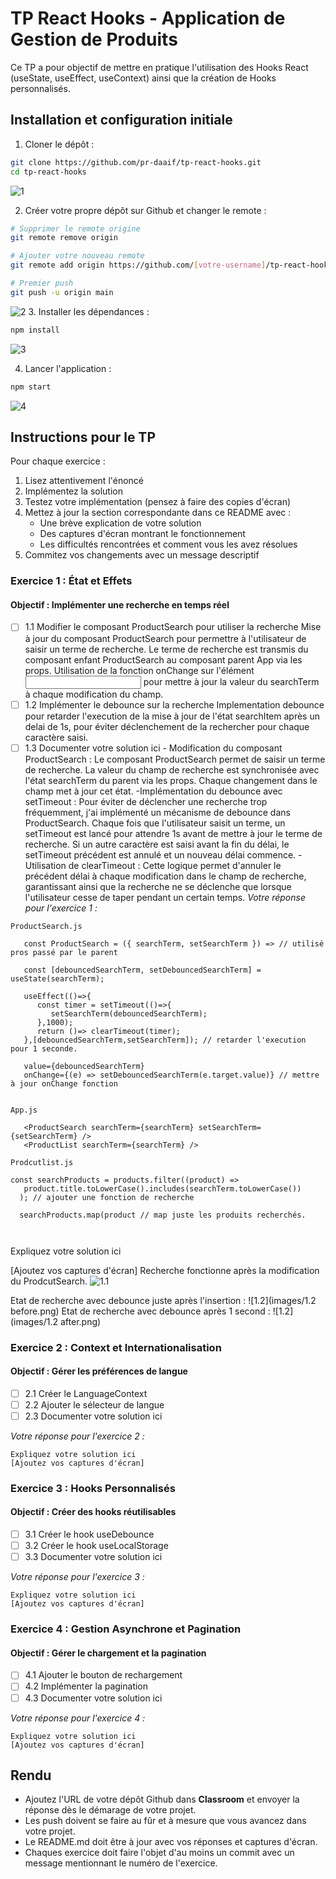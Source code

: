 # TP React Hooks - Application de Gestion de Produits

Ce TP a pour objectif de mettre en pratique l'utilisation des Hooks React (useState, useEffect, useContext) ainsi que la création de Hooks personnalisés.

## Installation et configuration initiale

1. Cloner le dépôt :
```bash
git clone https://github.com/pr-daaif/tp-react-hooks.git
cd tp-react-hooks
```
![1](images/1.png)

2. Créer votre propre dépôt sur Github et changer le remote :
```bash
# Supprimer le remote origine
git remote remove origin

# Ajouter votre nouveau remote
git remote add origin https://github.com/[votre-username]/tp-react-hooks.git

# Premier push
git push -u origin main
```
![2](images/2.png)
3. Installer les dépendances :
```bash
npm install
```
![3](images/3.png)

4. Lancer l'application :
```bash
npm start
```
![4](images/4.png)

## Instructions pour le TP

Pour chaque exercice :
1. Lisez attentivement l'énoncé
2. Implémentez la solution
3. Testez votre implémentation (pensez à faire des copies d'écran)
4. Mettez à jour la section correspondante dans ce README avec :
   - Une brève explication de votre solution
   - Des captures d'écran montrant le fonctionnement
   - Les difficultés rencontrées et comment vous les avez résolues
5. Commitez vos changements avec un message descriptif

### Exercice 1 : État et Effets 
#### Objectif : Implémenter une recherche en temps réel

- [ ] 1.1 Modifier le composant ProductSearch pour utiliser la recherche
      Mise à jour du composant ProductSearch pour permettre à l'utilisateur de saisir un terme de recherche. 
      Le terme de recherche est transmis du composant enfant ProductSearch au composant parent App via les props. 
      Utilisation de la fonction onChange sur l'élément <input> pour mettre à jour la valeur du searchTerm à chaque modification du champ.
- [ ] 1.2 Implémenter le debounce sur la recherche
      Implementation debounce pour retarder l'execution de la mise à jour de l'état searchItem après un delai de 1s, pour éviter déclenchement de la rechercher pour chaque caractère saisi.
- [ ] 1.3 Documenter votre solution ici
      - Modification du composant ProductSearch : Le composant ProductSearch permet de saisir un terme de recherche. La valeur du champ de recherche est synchronisée avec l'état searchTerm du parent via les props. Chaque changement dans le champ met à jour cet état.
      -Implémentation du debounce avec setTimeout : Pour éviter de déclencher une recherche trop fréquemment, j'ai implémenté un mécanisme de debounce dans ProductSearch. Chaque fois que l'utilisateur saisit un terme, un setTimeout est lancé pour attendre 1s avant de mettre à jour le terme de recherche. Si un autre caractère est saisi avant la fin du délai, le setTimeout précédent est annulé et un nouveau délai commence.
      -Utilisation de clearTimeout : Cette logique permet d'annuler le précédent délai à chaque modification dans le champ de recherche, garantissant ainsi que la recherche ne se déclenche que lorsque l'utilisateur cesse de taper pendant un certain temps.
_Votre réponse pour l'exercice 1 :_
```
ProductSearch.js

   const ProductSearch = ({ searchTerm, setSearchTerm }) => // utilisé pros passé par le parent

   const [debouncedSearchTerm, setDebouncedSearchTerm] = useState(searchTerm);

   useEffect(()=>{
      const timer = setTimeout(()=>{
         setSearchTerm(debouncedSearchTerm);
      },1000);
      return ()=> clearTimeout(timer);
   },[debouncedSearchTerm,setSearchTerm]); // retarder l'execution pour 1 seconde.

   value={debouncedSearchTerm}
   onChange={(e) => setDebouncedSearchTerm(e.target.value)} // mettre à jour onChange fonction
   

App.js

   <ProductSearch searchTerm={searchTerm} setSearchTerm={setSearchTerm} />
   <ProductList searchTerm={searchTerm} />

Prodcutlist.js

const searchProducts = products.filter((product) =>
   product.title.toLowerCase().includes(searchTerm.toLowerCase())
  ); // ajouter une fonction de recherche

  searchProducts.map(product // map juste les produits recherchés.



```
Expliquez votre solution ici

[Ajoutez vos captures d'écran]
Recherche fonctionne après la modification du ProdcutSearch.
![1.1](images/1.1.png)

Etat de recherche avec debounce juste après l'insertion : 
![1.2](images/1.2 before.png)
Etat de recherche avec debounce après 1 second : 
![1.2](images/1.2 after.png)



### Exercice 2 : Context et Internationalisation
#### Objectif : Gérer les préférences de langue

- [ ] 2.1 Créer le LanguageContext
- [ ] 2.2 Ajouter le sélecteur de langue
- [ ] 2.3 Documenter votre solution ici

_Votre réponse pour l'exercice 2 :_
```
Expliquez votre solution ici
[Ajoutez vos captures d'écran]
```

### Exercice 3 : Hooks Personnalisés
#### Objectif : Créer des hooks réutilisables

- [ ] 3.1 Créer le hook useDebounce
- [ ] 3.2 Créer le hook useLocalStorage
- [ ] 3.3 Documenter votre solution ici

_Votre réponse pour l'exercice 3 :_
```
Expliquez votre solution ici
[Ajoutez vos captures d'écran]
```

### Exercice 4 : Gestion Asynchrone et Pagination
#### Objectif : Gérer le chargement et la pagination

- [ ] 4.1 Ajouter le bouton de rechargement
- [ ] 4.2 Implémenter la pagination
- [ ] 4.3 Documenter votre solution ici

_Votre réponse pour l'exercice 4 :_
```
Expliquez votre solution ici
[Ajoutez vos captures d'écran]
```

## Rendu

- Ajoutez l'URL de votre dépôt Github dans  **Classroom** et envoyer la réponse dès le démarage de votre projet.
- Les push doivent se faire au fûr et à mesure que vous avancez dans votre projet.
- Le README.md doit être à jour avec vos réponses et captures d'écran. 
- Chaques exercice doit faire l'objet d'au moins un commit avec un message mentionnant le numéro de l'exercice.